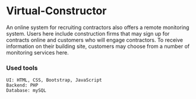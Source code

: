 # Virtual-Constructor
An online system for recruiting contractors also offers a remote monitoring system. Users here include construction firms that may sign up for contracts online and customers who will engage contractors. To receive information on their building site, customers may choose from a number of monitoring services here.

### Used tools
    UI: HTML, CSS, Bootstrap, JavaScript
    Backend: PHP
    Database: mySQL
